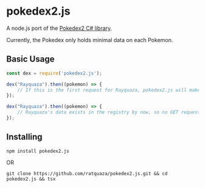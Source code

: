 # pokedex2.js
A node.js port of the [Pokedex2 C# library](https://github.com/ratquaza/Pokedex2).

Currently, the Pokedex only holds minimal data on each Pokemon. 

## Basic Usage
```js
const dex = require('pokedex2.js');

dex("Rayquaza").then((pokemon) => {
    // If this is the first request for Rayquaza, pokedex2.js will make a GET request and process the data.
}); 

dex("Rayquaza").then((pokemon) => {
    // Rayquaza's data exists in the registry by now, so no GET request will be made.
}); 
```

## Installing
```
npm install pokedex2.js
```
OR
```
git clone https://github.com/ratquaza/pokedex2.js.git && cd pokedex2.js && tsx
```

